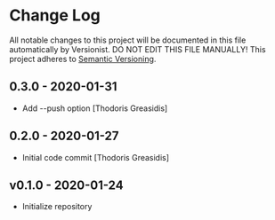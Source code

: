 # Change Log

All notable changes to this project will be documented in this file
automatically by Versionist. DO NOT EDIT THIS FILE MANUALLY!
This project adheres to [Semantic Versioning](http://semver.org/).

## 0.3.0 - 2020-01-31

* Add --push option [Thodoris Greasidis]

## 0.2.0 - 2020-01-27

* Initial code commit [Thodoris Greasidis]

## v0.1.0 - 2020-01-24

* Initialize repository

